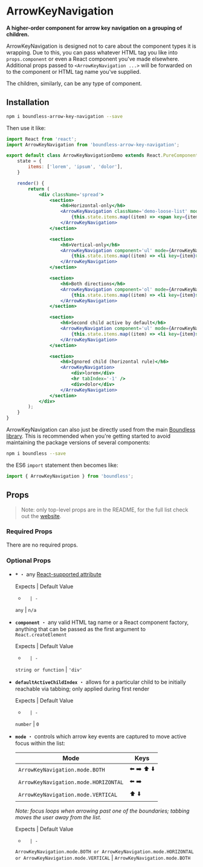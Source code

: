 <!---
THIS IS AN AUTOGENERATED FILE. EDIT PACKAGES/BOUNDLESS-ARROW-KEY-NAVIGATION/INDEX.JS INSTEAD.
-->
# ArrowKeyNavigation

__A higher-order component for arrow key navigation on a grouping of children.__

ArrowKeyNavigation is designed not to care about the component types it is wrapping. Due to this, you can pass whatever HTML tag you like into `props.component` or even a React component you've made elsewhere. Additional props passed to `<ArrowKeyNavigation ...>` will be forwarded on to the component or HTML tag name you've supplied.

The children, similarly, can be any type of component.

## Installation

```bash
npm i boundless-arrow-key-navigation --save
```

Then use it like:


```jsx
import React from 'react';
import ArrowKeyNavigation from 'boundless-arrow-key-navigation';

export default class ArrowKeyNavigationDemo extends React.PureComponent {
    state = {
        items: ['lorem', 'ipsum', 'dolor'],
    }

    render() {
        return (
            <div className='spread'>
                <section>
                    <h6>Horizontal-only</h6>
                    <ArrowKeyNavigation className='demo-loose-list' mode={ArrowKeyNavigation.mode.HORIZONTAL}>
                        {this.state.items.map((item) => <span key={item}>{item}</span>)}
                    </ArrowKeyNavigation>
                </section>

                <section>
                    <h6>Vertical-only</h6>
                    <ArrowKeyNavigation component='ul' mode={ArrowKeyNavigation.mode.VERTICAL}>
                        {this.state.items.map((item) => <li key={item}>{item}</li>)}
                    </ArrowKeyNavigation>
                </section>

                <section>
                    <h6>Both directions</h6>
                    <ArrowKeyNavigation component='ol' mode={ArrowKeyNavigation.mode.BOTH}>
                        {this.state.items.map((item) => <li key={item}>{item}</li>)}
                    </ArrowKeyNavigation>
                </section>

                <section>
                    <h6>Second child active by default</h6>
                    <ArrowKeyNavigation component='ul' mode={ArrowKeyNavigation.mode.VERTICAL} defaultActiveChildIndex={1}>
                        {this.state.items.map((item) => <li key={item}>{item}</li>)}
                    </ArrowKeyNavigation>
                </section>

                <section>
                    <h6>Ignored child (horizontal rule)</h6>
                    <ArrowKeyNavigation>
                        <div>lorem</div>
                        <hr tabIndex='-1' />
                        <div>dolor</div>
                    </ArrowKeyNavigation>
                </section>
            </div>
        );
    }
}
```



ArrowKeyNavigation can also just be directly used from the main [Boundless library](https://www.npmjs.com/package/boundless). This is recommended when you're getting started to avoid maintaining the package versions of several components:

```bash
npm i boundless --save
```

the ES6 `import` statement then becomes like:

```js
import { ArrowKeyNavigation } from 'boundless';
```



## Props

> Note: only top-level props are in the README, for the full list check out the [website](http://boundless.js.org/ArrowKeyNavigation).

### Required Props

There are no required props.


### Optional Props

- __`*`__ ・ any [React-supported attribute](https://facebook.github.io/react/docs/tags-and-attributes.html#html-attributes)

  Expects | Default Value
  -       | -
  `any` | `n/a`

- __`component`__ ・ any valid HTML tag name or a React component factory, anything that can be passed as the first argument to `React.createElement`

  Expects | Default Value
  -       | -
  `string or function` | `'div'`

- __`defaultActiveChildIndex`__ ・ allows for a particular child to be initially reachable via tabbing; only applied during first render

  Expects | Default Value
  -       | -
  `number` | `0`

- __`mode`__ ・ controls which arrow key events are captured to move active focus within the list:
  
  Mode                                 | Keys
  ----                                 | ----
  `ArrowKeyNavigation.mode.BOTH`       | ⬅️ ➡️ ⬆️ ⬇️
  `ArrowKeyNavigation.mode.HORIZONTAL` | ⬅️ ➡️
  `ArrowKeyNavigation.mode.VERTICAL`   | ⬆️ ⬇️
  
  _Note: focus loops when arrowing past one of the boundaries; tabbing moves the user away from the list._

  Expects | Default Value
  -       | -
  `ArrowKeyNavigation.mode.BOTH or ArrowKeyNavigation.mode.HORIZONTAL or ArrowKeyNavigation.mode.VERTICAL` | `ArrowKeyNavigation.mode.BOTH`


